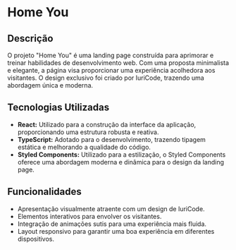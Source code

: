 # Home You

## Descrição

O projeto "Home You" é uma landing page construída para aprimorar e treinar habilidades de desenvolvimento web. Com uma proposta minimalista e elegante, a página visa proporcionar uma experiência acolhedora aos visitantes. O design exclusivo foi criado por IuriCode, trazendo uma abordagem única e moderna.

## Tecnologias Utilizadas

- **React:** Utilizado para a construção da interface da aplicação, proporcionando uma estrutura robusta e reativa.
- **TypeScript:** Adotado para o desenvolvimento, trazendo tipagem estática e melhorando a qualidade do código.
- **Styled Components:** Utilizado para a estilização, o Styled Components oferece uma abordagem moderna e dinâmica para o design da landing page.

## Funcionalidades

- Apresentação visualmente atraente com um design de IuriCode.
- Elementos interativos para envolver os visitantes.
- Integração de animações sutis para uma experiência mais fluida.
- Layout responsivo para garantir uma boa experiência em diferentes dispositivos.
